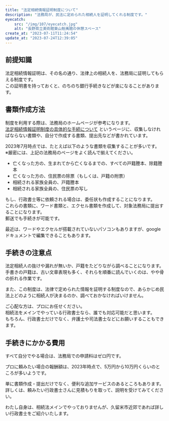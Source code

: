 ```yaml
---
title: "法定相続情報証明制度について"
description: "法務局が、民法に定められた相続人を証明してくれる制度です。"
eyecatch: 
    src: "/img/107/eyecatch.jpg"
    alt: "長野県立美術館東山魁夷館の休憩スペース"
create_at: "2023-07-11T11:24:54"
update_at: "2023-07-24T12:39:05"
---
```


## 前提知識

法定相続情報証明は、その名の通り、法律上の相続人を、法務局に証明してもらえる制度です。  
この証明書を持っておくと、のちのち銀行手続きなどが楽になることがあります。

## 書類作成方法

制度を利用する際は、法務局のホームページが参考になります。  
[法定相続情報証明制度の具体的な手続について](https://houmukyoku.moj.go.jp/homu/page7_000014.html) というページに、収集しなければならない書類や、自分で作成する書類、提出先などが書かれています。

2023年7月時点では、たとえば以下のような書類を収集することが多いです。  
※厳密には、上記の法務局のページをよく読んで揃えてください。

- 亡くなった方の、生まれてから亡くなるまでの、すべての戸籍謄本、除籍謄本
- 亡くなった方の、住民票の除票（もしくは、戸籍の附票）
- 相続される家族全員の、戸籍謄本
- 相続される家族全員の、住民票の写し

もし、行政書士等に依頼される場合は、委任状も作成することになります。  
これらの書類に、ワード書類と、エクセル書類を作成して、対象法務局に提出することになります。  
郵送でも手続きが可能です。

最近は、ワードやエクセルが搭載されていないパソコンもありますが、google ドキュメントで編集できることもあります。

## 手続きの注意点

法定相続人の抜けや漏れが無いか、戸籍をたどりながら調べることになります。  
手書きの戸籍は、古い文章表現も多く、それらを順番に読んでいくのは、やや骨の折れる作業です。

また、この制度は、法律で定められた情報を証明する制度なので、あらかじめ民法上どのように相続人が決まるのか、調べておかなければいけません。

ご心配な方は、プロにお任せください。  
相続法をメインでやっている行政書士なら、誰でも対応可能だと思います。  
もちろん、行政書士だけでなく、弁護士や司法書士などにお願いすることもできます。

## 手続きにかかる費用
すべて自分でやる場合は、法務局での申請料はゼロ円です。

プロに頼みたい場合の報酬額は、2023年時点で、5万円から10万円くらいのところが多いようです。

単に書類作成・提出だけでなく、便利な追加サービスのあるところもあります。  
詳しくは、頼みたい行政書士さんに見積もりを取って、説明を受けてみてください。

わたし自身は、相続法メインでやっておりませんが、久留米市近郊であれば詳しい行政書士をご紹介いたします。
